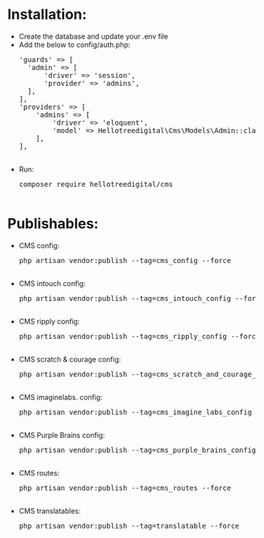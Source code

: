 <h1>Installation:</h1>
<ul>
	<li>Create the database and update your .env file</li>
	<li>
		Add the below to config/auth.php:
		<pre>
'guards' => [
  'admin' => [
	  'driver' => 'session',
	  'provider' => 'admins',
  ],
],
'providers' => [
	'admins' => [
		'driver' => 'eloquent',
		'model' => Hellotreedigital\Cms\Models\Admin::class,
	],
],
		</pre>
	</li>
	<li>
		Run:
		<pre>
composer require hellotreedigital/cms
		</pre>
	</li>
</ul>

<h1>Publishables:</h1>
<ul>
	<li>
		CMS config:
		<pre>
php artisan vendor:publish --tag=cms_config --force
		</pre>
	</li>
	<li>
		CMS intouch config:
		<pre>
php artisan vendor:publish --tag=cms_intouch_config --force
		</pre>
	</li>
	<li>
		CMS ripply config:
		<pre>
php artisan vendor:publish --tag=cms_ripply_config --force
		</pre>
	</li>
	<li>
		CMS scratch & courage config:
		<pre>
php artisan vendor:publish --tag=cms_scratch_and_courage_config --force
		</pre>
	</li>
	<li>
		CMS imaginelabs. config:
		<pre>
php artisan vendor:publish --tag=cms_imagine_labs_config --force
		</pre>
	</li>
	<li>
		CMS Purple Brains config:
		<pre>
php artisan vendor:publish --tag=cms_purple_brains_config --force
		</pre>
	</li>
	<li>
		CMS routes:
		<pre>
php artisan vendor:publish --tag=cms_routes --force
		</pre>
	</li>
	<li>
		CMS translatables:
		<pre>
php artisan vendor:publish --tag=translatable --force
		</pre>
	</li>
</ul>
